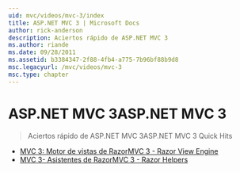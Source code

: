 ```yaml
---
uid: mvc/videos/mvc-3/index
title: ASP.NET MVC 3 | Microsoft Docs
author: rick-anderson
description: Aciertos rápido de ASP.NET MVC 3
ms.author: riande
ms.date: 09/28/2011
ms.assetid: b3384347-2f88-4fb4-a775-7b96bf88b9d8
msc.legacyurl: /mvc/videos/mvc-3
msc.type: chapter
---
```

<a name="aspnet-mvc-3"></a><span data-ttu-id="4bfb8-103">ASP.NET MVC 3</span><span class="sxs-lookup"><span data-stu-id="4bfb8-103">ASP.NET MVC 3</span></span>
====================
> <span data-ttu-id="4bfb8-104">Aciertos rápido de ASP.NET MVC 3</span><span class="sxs-lookup"><span data-stu-id="4bfb8-104">ASP.NET MVC 3 Quick Hits</span></span>


- [<span data-ttu-id="4bfb8-105">MVC 3: Motor de vistas de Razor</span><span class="sxs-lookup"><span data-stu-id="4bfb8-105">MVC 3 - Razor View Engine</span></span>](mvc-3-razor-view-engine.md)
- [<span data-ttu-id="4bfb8-106">MVC 3- Asistentes de Razor</span><span class="sxs-lookup"><span data-stu-id="4bfb8-106">MVC 3 - Razor Helpers</span></span>](mvc-3-razor-helpers.md)
